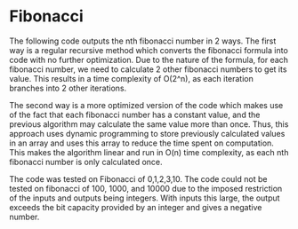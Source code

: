 # Fibonacci

The following code outputs the nth fibonacci number in 2 ways.
The first way is a regular recursive method which converts the fibonacci formula into code with no further optimization.
Due to the nature of the formula, for each fibonacci number, we need to calculate 2 other fibonacci numbers to get its value.
This results in a time complexity of O(2^n), as each iteration branches into 2 other iterations.

The second way is a more optimized version of the code which makes use of the fact that each fibonacci number has a constant value, and the previous algorithm may calculate the same value more than once. Thus, this approach uses dynamic programming to store previously calculated values in an array and uses this array to reduce the time spent on computation. This makes the algorithm linear and run in O(n) time complexity, as each nth fibonacci number is only calculated once.

The code was tested on Fibonacci of 0,1,2,3,10. The code could not be tested on fibonacci of 100, 1000, and 10000 due to the imposed restriction of the inputs and outputs being integers. With inputs this large, the output exceeds the bit capacity provided by an integer and gives a negative number. 

